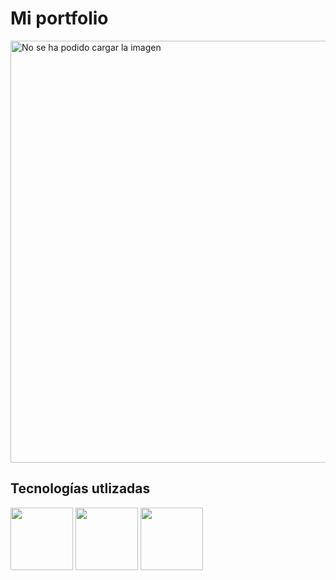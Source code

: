 # Mi portfolio

<img src="https://julian-palavecino.netlify.app/images/portfolio.jpg" alt="No se ha podido cargar la imagen" width="675rem"/>


## Tecnologías utlizadas
<div>
  <img src="https://cdn.jsdelivr.net/gh/devicons/devicon/icons/html5/html5-original-wordmark.svg" height="100rem"/>
  <img src="https://cdn.jsdelivr.net/gh/devicons/devicon/icons/css3/css3-original-wordmark.svg" height="100rem"/>
  <img src="https://cdn.jsdelivr.net/gh/devicons/devicon/icons/javascript/javascript-original.svg" height="100rem"/>
</div>